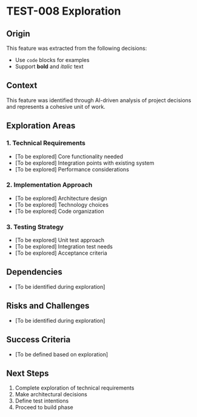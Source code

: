 # TEST-008 Exploration

## Origin
This feature was extracted from the following decisions:
- Use `code` blocks for examples
- Support **bold** and *italic* text

## Context
This feature was identified through AI-driven analysis of project decisions and represents a cohesive unit of work.

## Exploration Areas

### 1. Technical Requirements
- [To be explored] Core functionality needed
- [To be explored] Integration points with existing system
- [To be explored] Performance considerations

### 2. Implementation Approach
- [To be explored] Architecture design
- [To be explored] Technology choices
- [To be explored] Code organization

### 3. Testing Strategy
- [To be explored] Unit test approach
- [To be explored] Integration test needs
- [To be explored] Acceptance criteria

## Dependencies
- [To be identified during exploration]

## Risks and Challenges
- [To be identified during exploration]

## Success Criteria
- [To be defined based on exploration]

## Next Steps
1. Complete exploration of technical requirements
2. Make architectural decisions
3. Define test intentions
4. Proceed to build phase
